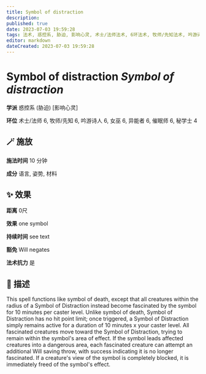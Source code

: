 ```yaml
---
title: Symbol of distraction
description: 
published: true
date: 2023-07-03 19:59:28
tags: 法术, 惑控系, 胁迫, 影响心灵, 术士/法师法术, 6环法术, 牧师/先知法术, 吟游诗人法术, 女巫法术, 异能者法术, 催眠师法术, 秘学士法术, 4环法术
editor: markdown
dateCreated: 2023-07-03 19:59:28
---
```


# **Symbol of distraction** *Symbol of distraction*

**学派** 惑控系 (胁迫) \[影响心灵\] 

**环位** 术士/法师 6, 牧师/先知 6, 吟游诗人 6, 女巫 6, 异能者 6, 催眠师 6, 秘学士 4

## 🪄 施放

**施法时间** 10 分钟

**成分** 语言, 姿势, 材料

## ✨ 效果  

**距离** 0尺 

**效果** one symbol 

**持续时间** see text 

**豁免** Will negates

**法术抗力** 是

## 📖 描述

This spell functions like symbol of death, except that all creatures within the radius of a Symbol of Distraction instead become fascinated by the symbol for 10 minutes per caster level. Unlike symbol of death, Symbol of Distraction has no hit point limit; once triggered, a Symbol of Distraction simply remains active for a duration of 10 minutes x your caster level. All fascinated creatures move toward the Symbol of Distraction, trying to remain within the symbol's area of effect. If the symbol leads affected creatures into a dangerous area, each fascinated creature can attempt an additional Will saving throw, with success indicating it is no longer fascinated. If a creature's view of the symbol is completely blocked, it is immediately freed of the symbol's effect.
    
